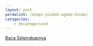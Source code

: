```yaml
---
layout: post
permalink: /mimpi-pindah-agama-hindu/
categories:
    - Uncategorized
---
```


[Baca Selengkapnya](/08)